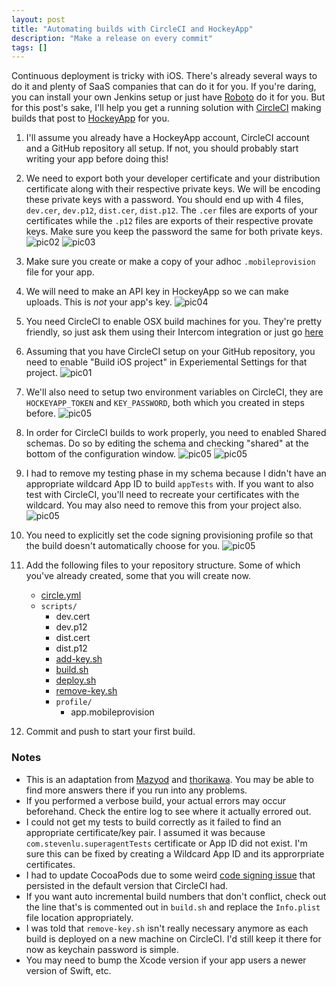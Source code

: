 ```yaml
---
layout: post
title: "Automating builds with CircleCI and HockeyApp"
description: "Make a release on every commit"
tags: []
---
```


Continuous deployment is tricky with iOS. There's already several ways to do it
and plenty of SaaS companies that can do it for you. If you're daring, you can
install your own Jenkins setup or just have [Roboto](http://roboto.build/)
do it for you. But for this post's sake, I'll help you get a running solution
with [CircleCI](https://circleci.com/) making builds that post to
[HockeyApp](http://hockeyapp.net/) for you.

1. I'll assume you already have a HockeyApp account, CircleCI account and a GitHub repository
all setup. If not, you should probably start writing your app before doing this!

2. We need to export both your developer certificate and your distribution certificate along
with their respective private keys. We will be encoding these private keys with a password. You
should end up with 4 files, `dev.cer`, `dev.p12`, `dist.cer`, `dist.p12`. The `.cer` files are
exports of your certificates while the `.p12` files are exports of their respective provate keys.
Make sure you keep the password the same for both private keys.
![pic02](/images/screenshots/02.png)
![pic03](/images/screenshots/03.png)

3. Make sure you create or make a copy of your adhoc `.mobileprovision` file for your app.

3. We will need to make an API key in HockeyApp so we can make uploads. This is *not* your app's
key.
![pic04](/images/screenshots/04.png)

3. You need CircleCI to enable OSX build machines for you. They're pretty friendly, so just
ask them using their Intercom integration or just go [here](https://circleci.com/contact)

4. Assuming that you have CircleCI setup on your GitHub repository, you need to enable
"Build iOS project" in Experiemental Settings for that project.
![pic01](/images/screenshots/01.png)

5. We'll also need to setup two environment variables on CircleCI, they are `HOCKEYAPP_TOKEN` and
`KEY_PASSWORD`, both which you created in steps before.
![pic05](/images/screenshots/05.png)

6. In order for CircleCI builds to work properly, you need to enabled Shared schemas. Do so by
editing the schema and checking "shared" at the bottom of the configuration window.
![pic05](/images/screenshots/06.png)
![pic05](/images/screenshots/07.png)

7. I had to remove my testing phase in my schema because I didn't have an appropriate wildcard
App ID to build `appTests` with. If you want to also test with CircleCI, you'll need to recreate
your certificates with the wildcard. You may also need to remove this from your project also.
![pic05](/images/screenshots/08.png)

8. You need to explicitly set the code signing provisioning profile so that the build doesn't
automatically choose for you.
![pic05](/images/screenshots/09.png)

8. Add the following files to your repository structure. Some of which you've already created,
some that you will create now.
    * [circle.yml](https://gist.github.com/sjlu/c648b762f7b17c9beeb6#file-circle-yml)
    * `scripts/`
        * dev.cert
        * dev.p12
        * dist.cert
        * dist.p12
        * [add-key.sh](https://gist.github.com/sjlu/c648b762f7b17c9beeb6#file-add-key-sh)
        * [build.sh](https://gist.github.com/sjlu/c648b762f7b17c9beeb6#file-build-sh)
        * [deploy.sh](https://gist.github.com/sjlu/c648b762f7b17c9beeb6#file-deploy-sh)
        * [remove-key.sh](https://gist.github.com/sjlu/c648b762f7b17c9beeb6#file-remove-key-sh)
        * `profile/`
          * app.mobileprovision

9. Commit and push to start your first build.

### Notes

* This is an adaptation from [Mazyod](http://mazyod.com/blog/2015/03/26/marry-circleci-to-hockey/)
and [thorikawa](https://github.com/thorikawa/CircleCI-iOS-TestFlight-Sample/tree/master/scripts).
You may be able to find more answers there if you run into any problems.
* If you performed a verbose build, your actual errors may occur beforehand. Check the entire
log to see where it actually errored out.
* I could not get my tests to build correctly as it failed to find an appropriate certificate/key
pair. I assumed it was because `com.stevenlu.superagentTests` certificate or App ID did not exist.
I'm sure this can be fixed by creating a Wildcard App ID and its approrpriate certificates.
* I had to update CocoaPods due to some weird [code signing issue](https://github.com/CocoaPods/CocoaPods/issues/3063) that persisted in the default version that CircleCI had.
* If you want auto incremental build numbers that don't conflict, check out the line that's
is commented out in `build.sh` and replace the `Info.plist` file location appropriately.
* I was told that `remove-key.sh` isn't really necessary anymore as each build is deployed on
a new machine on CircleCI. I'd still keep it there for now as keychain password is simple.
* You may need to bump the Xcode version if your app users a newer version of Swift, etc.
